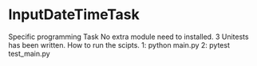 # InputDateTimeTask
Specific programming Task
No extra module need to installed.
3 Unitests has been written.
How to run the scipts.
  1: python main.py
  2: pytest test_main.py
